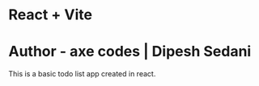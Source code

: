 # React + Vite

# Author - axe codes | Dipesh Sedani

This is a basic todo list app created in react.
